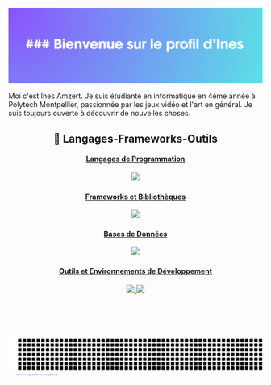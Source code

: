 ![welcome](welcomebanner.png)

Moi c'est Ines Amzert. Je suis étudiante en informatique en 4ème année à Polytech Montpellier, passionnée par les jeux vidéo et l'art en général.
Je suis toujours ouverte à découvrir de nouvelles choses.

<h2 align="center">💙 Langages-Frameworks-Outils </h2>
<p align="center">
<a href="https://skillicons.dev">
  <h4 align="center">Langages de Programmation</h4>
        <p align="center">

  <img src="https://skillicons.dev/icons?i=python,javascript,html,css,swift,java,c,cpp,r" />
        </p>
    <h4 align="center">Frameworks et Bibliothèques</h4>
      <p align="center">

  <img src="https://skillicons.dev/icons?i=angular,react,vue,express,nodejs,alpinejs,laravel,bootstrap,tailwind" />
      </p>
    <h4 align="center">Bases de Données</h4>
    <p align="center">

  <img src="https://skillicons.dev/icons?i=mongodb,mysql,postgres" />
    </p>

  <h4 align="center">Outils et Environnements de Développement</h4>
  <p align="center">
  <img src="https://skillicons.dev/icons?i=linux,git,github,gitlab,githubactions,vscode,idea,phpstorm,androidstudio,arduino,maven,gradle,docker" />
  <img src="https://skillicons.dev/icons?i=figma,unity,postman,notion,replit,discord,netlify" />
  </p>

</a>
<br>
</p>
<br>


![gitartwork](gitartwork.svg)
